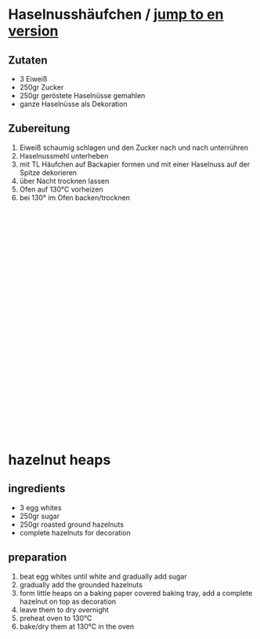 # Haselnusshäufchen / <a href="#en">jump to en version</a>


## Zutaten

- 3 Eiweiß
- 250gr Zucker
- 250gr geröstete Haselnüsse gemahlen
- ganze Haselnüsse als Dekoration

## Zubereitung

1. Eiweiß schaumig schlagen und den Zucker nach und nach unterrühren
1. Haselnussmehl unterheben
1. mit TL Häufchen auf Backapier formen und mit einer Haselnuss auf der Spitze dekorieren
1. über Nacht trocknen lassen
1. Ofen auf 130°C vorheizen
1. bei 130° im Ofen backen/trocknen


<br />
<br />
<br />
<br />
<br />
<br />
<br />
<br />
<br />
<br />
<br />
<br />
<br />
<br />
<br />
<br />
<br />
<br />
<br />
<br />
<br />
<br />
<br />
<br />
<br />

<a name="en"></a>
<br />

# hazelnut heaps

## ingredients

- 3 egg whites
- 250gr sugar
- 250gr roasted ground hazelnuts
- complete hazelnuts for decoration

## preparation

1. beat egg whites until white and gradually add sugar
1. gradually add the grounded hazelnuts
1. form little heaps on a baking paper covered baking tray, add a complete hazelnut on top as decoration
1. leave them to dry overnight
1. preheat oven to 130°C
1. bake/dry them at 130°C in the oven
